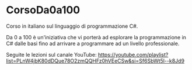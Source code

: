 # CorsoDa0a100
Corso in italiano sul linguaggio di programmazione C#.

Da 0 a 100 è un'iniziativa che vi porterà ad esplorare la programmazione in C# dalle basi fino ad arrivare a programmare ad un livello professionale.

Seguite le lezioni sul canale YouTube: https://youtube.com/playlist?list=PLnW4jbK80dDQue78O2zmQQHFz0hVEeCSw&si=Sf6SbWt5l--k8Jd9

